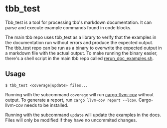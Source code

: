 # tbb_test

Tbb_test is a tool for processing tbb's markdown documentation. It can parse and execute example commands found in code blocks.

The main tbb repo uses tbb_test as a library to verify that the examples in the documentation run without errors and produce the expected output. The tbb_test repo can be run as a binary to overwrite the expected output in a markdown file with the actual output. To make running the binary easier, there's a shell script in the main tbb repo called [rerun_doc_examples.sh](../rerun_doc_examples.sh).

## Usage

```console
$ tbb_test <coverage|update> files...
```

Running with the subcommand `coverage` will run [cargo-llvm-cov](https://github.com/taiki-e/cargo-llvm-cov) without output. To generate a report, run `cargo llvm-cov report --lcov`. Cargo-llvm-cov needs to be installed.

Running with the subcommand `update` will update the examples in the docs. Files will only be modified if they have no uncommited changes.

